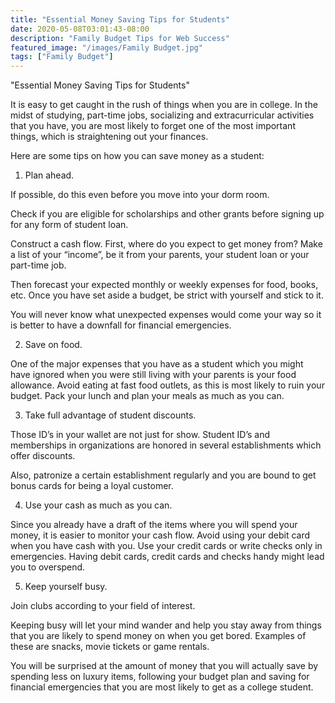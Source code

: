 ```yaml
---
title: "Essential Money Saving Tips for Students"
date: 2020-05-08T03:01:43-08:00
description: "Family Budget Tips for Web Success"
featured_image: "/images/Family Budget.jpg"
tags: ["Family Budget"]
---
```


                                                                                                                                                                                                                                                               
"Essential Money Saving Tips for Students"


It is easy to get caught in the rush of things when you are in college. In the midst of studying, part-time jobs, socializing and extracurricular activities that you have, you are most likely to forget one of the most important things, which is straightening out your finances. 

Here are some tips on how you can save money as a student:

1. Plan ahead. 

If possible, do this even before you move into your dorm room. 

Check if you are eligible for scholarships and other grants before signing up for any form of student loan. 

Construct a cash flow. First, where do you expect to get money from? Make a list of your “income”,  be it from your parents, your student loan or your part-time job. 

Then forecast your expected monthly or weekly expenses for food, books, etc. Once you have set aside a budget, be strict with yourself and stick to it. 

You will never know what unexpected expenses would come your way so it is better to have a downfall for financial emergencies. 

2. Save on food. 

One of the major expenses that you have as a student which you might have ignored when you were still living with your parents is your food allowance. Avoid eating at fast food outlets, as this is most likely to ruin your budget. Pack your lunch and plan your meals as much as you can.  

3. Take full advantage of student discounts. 

Those ID’s in your wallet are not just for show.  Student ID’s and memberships in organizations are honored in several establishments which offer discounts. 

Also, patronize a certain establishment regularly and you are bound to get bonus cards for being a loyal customer. 

4. Use your cash as much as you can. 

Since you already have a draft of the items where you will spend your money, it is easier to monitor your cash flow. Avoid using your debit card when you have cash with you. Use your credit cards or write checks only in emergencies. Having debit cards, credit cards and checks handy might lead you to overspend. 

5. Keep yourself busy. 

Join clubs according to your field of interest. 

Keeping busy will let your mind wander and help you stay away from things that you are likely to spend money on when you get bored. Examples of these are snacks, movie tickets or game rentals. 

You will be surprised at the amount of money that you will actually save by spending less on luxury items, following your budget plan and saving for financial emergencies that you are most likely to get as a college student. 







